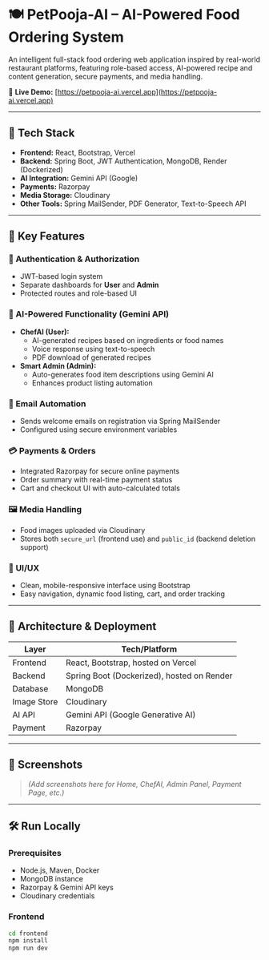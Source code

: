 # 🍽️ PetPooja-AI – AI-Powered Food Ordering System

An intelligent full-stack food ordering web application inspired by real-world restaurant platforms, featuring role-based access, AI-powered recipe and content generation, secure payments, and media handling.

🔗 **Live Demo:** [https://petpooja-ai.vercel.app](https://petpooja-ai.vercel.app)

---

## 🚀 Tech Stack

- **Frontend:** React, Bootstrap, Vercel
- **Backend:** Spring Boot, JWT Authentication, MongoDB, Render (Dockerized)
- **AI Integration:** Gemini API (Google)
- **Payments:** Razorpay
- **Media Storage:** Cloudinary
- **Other Tools:** Spring MailSender, PDF Generator, Text-to-Speech API

---

## 🎯 Key Features

### 🔐 Authentication & Authorization
- JWT-based login system
- Separate dashboards for **User** and **Admin**
- Protected routes and role-based UI

### 🧠 AI-Powered Functionality (Gemini API)
- **ChefAI (User):** 
  - AI-generated recipes based on ingredients or food names
  - Voice response using text-to-speech
  - PDF download of generated recipes
- **Smart Admin (Admin):**
  - Auto-generates food item descriptions using Gemini AI
  - Enhances product listing automation

### 📧 Email Automation
- Sends welcome emails on registration via Spring MailSender
- Configured using secure environment variables

### 💳 Payments & Orders
- Integrated Razorpay for secure online payments
- Order summary with real-time payment status
- Cart and checkout UI with auto-calculated totals

### 🖼️ Media Handling
- Food images uploaded via Cloudinary
- Stores both `secure_url` (frontend use) and `public_id` (backend deletion support)

### 🎨 UI/UX
- Clean, mobile-responsive interface using Bootstrap
- Easy navigation, dynamic food listing, cart, and order tracking

---

## 🧱 Architecture & Deployment

| Layer        | Tech/Platform                    |
|--------------|----------------------------------|
| Frontend     | React, Bootstrap, hosted on Vercel |
| Backend      | Spring Boot (Dockerized), hosted on Render |
| Database     | MongoDB                          |
| Image Store  | Cloudinary                       |
| AI API       | Gemini API (Google Generative AI) |
| Payment      | Razorpay                         |

---

## 📸 Screenshots

> *(Add screenshots here for Home, ChefAI, Admin Panel, Payment Page, etc.)*

---

## 🛠️ Run Locally

### Prerequisites
- Node.js, Maven, Docker
- MongoDB instance
- Razorpay & Gemini API keys
- Cloudinary credentials

### Frontend

```bash
cd frontend
npm install
npm run dev
